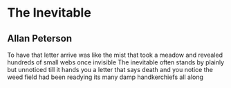 # The Inevitable
## Allan Peterson
To have that letter arrive
was like the mist that took a meadow
and revealed hundreds
of small webs once invisible
The inevitable often
stands by plainly but unnoticed
till it hands you a letter
that says death and you notice
the weed field had been
readying its many damp handkerchiefs
all along